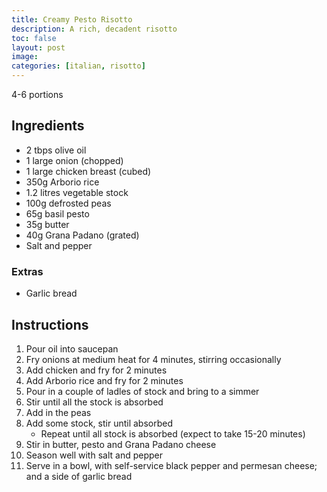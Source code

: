 ```yaml
---
title: Creamy Pesto Risotto
description: A rich, decadent risotto
toc: false
layout: post
image: 
categories: [italian, risotto]
---
```


4-6 portions

## Ingredients

- 2 tbps olive oil
- 1 large onion (chopped)
- 1 large chicken breast (cubed)
- 350g Arborio rice
- 1.2 litres vegetable stock
- 100g defrosted peas
- 65g basil pesto
- 35g butter
- 40g Grana Padano (grated)
- Salt and pepper

### Extras

- Garlic bread

## Instructions

1. Pour oil into saucepan
2. Fry onions at medium heat for 4 minutes, stirring occasionally
3. Add chicken and fry for 2 minutes
4. Add Arborio rice and fry for 2 minutes
5. Pour in a couple of ladles of stock and bring to a simmer
6. Stir until all the stock is absorbed
7. Add in the peas
8. Add some stock, stir until absorbed
   - Repeat until all stock is absorbed (expect to take 15-20 minutes)
9. Stir in butter, pesto and Grana Padano cheese
10. Season well with salt and pepper
11. Serve in a bowl, with self-service black pepper and permesan cheese; and a
    side of garlic bread
 